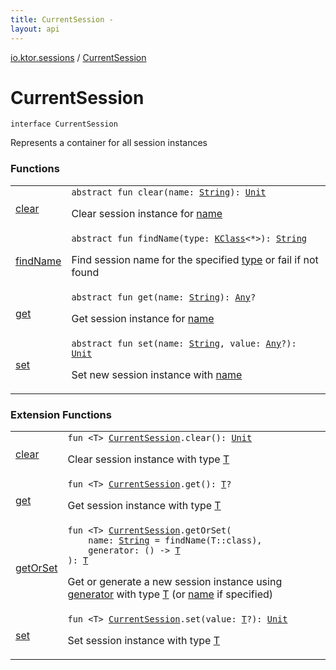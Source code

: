 ```yaml
---
title: CurrentSession - 
layout: api
---
```


<div class='api-docs-breadcrumbs'><a href="../index.html">io.ktor.sessions</a> / <a href="./index.html">CurrentSession</a></div>

# CurrentSession

<div class="signature"><code><span class="keyword">interface </span><span class="identifier">CurrentSession</span></code></div>

Represents a container for all session instances

### Functions

<table class="api-docs-table">
<tbody>
<tr>
<td markdown="1">

<a href="clear.html">clear</a>


</td>
<td markdown="1">
<div class="signature"><code><span class="keyword">abstract</span> <span class="keyword">fun </span><span class="identifier">clear</span><span class="symbol">(</span><span class="parameterName" id="io.ktor.sessions.CurrentSession$clear(kotlin.String)/name">name</span><span class="symbol">:</span>&nbsp;<a href="https://kotlinlang.org/api/latest/jvm/stdlib/kotlin/-string/index.html"><span class="identifier">String</span></a><span class="symbol">)</span><span class="symbol">: </span><a href="https://kotlinlang.org/api/latest/jvm/stdlib/kotlin/-unit/index.html"><span class="identifier">Unit</span></a></code></div>

Clear session instance for <a href="clear.html#io.ktor.sessions.CurrentSession$clear(kotlin.String)/name">name</a>


</td>
</tr>
<tr>
<td markdown="1">

<a href="find-name.html">findName</a>


</td>
<td markdown="1">
<div class="signature"><code><span class="keyword">abstract</span> <span class="keyword">fun </span><span class="identifier">findName</span><span class="symbol">(</span><span class="parameterName" id="io.ktor.sessions.CurrentSession$findName(kotlin.reflect.KClass((kotlin.Any)))/type">type</span><span class="symbol">:</span>&nbsp;<a href="https://kotlinlang.org/api/latest/jvm/stdlib/kotlin.reflect/-k-class/index.html"><span class="identifier">KClass</span></a><span class="symbol">&lt;</span><span class="identifier">*</span><span class="symbol">&gt;</span><span class="symbol">)</span><span class="symbol">: </span><a href="https://kotlinlang.org/api/latest/jvm/stdlib/kotlin/-string/index.html"><span class="identifier">String</span></a></code></div>

Find session name for the specified <a href="find-name.html#io.ktor.sessions.CurrentSession$findName(kotlin.reflect.KClass((kotlin.Any)))/type">type</a> or fail if not found


</td>
</tr>
<tr>
<td markdown="1">

<a href="get.html">get</a>


</td>
<td markdown="1">
<div class="signature"><code><span class="keyword">abstract</span> <span class="keyword">fun </span><span class="identifier">get</span><span class="symbol">(</span><span class="parameterName" id="io.ktor.sessions.CurrentSession$get(kotlin.String)/name">name</span><span class="symbol">:</span>&nbsp;<a href="https://kotlinlang.org/api/latest/jvm/stdlib/kotlin/-string/index.html"><span class="identifier">String</span></a><span class="symbol">)</span><span class="symbol">: </span><a href="https://kotlinlang.org/api/latest/jvm/stdlib/kotlin/-any/index.html"><span class="identifier">Any</span></a><span class="symbol">?</span></code></div>

Get session instance for <a href="get.html#io.ktor.sessions.CurrentSession$get(kotlin.String)/name">name</a>


</td>
</tr>
<tr>
<td markdown="1">

<a href="set.html">set</a>


</td>
<td markdown="1">
<div class="signature"><code><span class="keyword">abstract</span> <span class="keyword">fun </span><span class="identifier">set</span><span class="symbol">(</span><span class="parameterName" id="io.ktor.sessions.CurrentSession$set(kotlin.String, kotlin.Any)/name">name</span><span class="symbol">:</span>&nbsp;<a href="https://kotlinlang.org/api/latest/jvm/stdlib/kotlin/-string/index.html"><span class="identifier">String</span></a><span class="symbol">, </span><span class="parameterName" id="io.ktor.sessions.CurrentSession$set(kotlin.String, kotlin.Any)/value">value</span><span class="symbol">:</span>&nbsp;<a href="https://kotlinlang.org/api/latest/jvm/stdlib/kotlin/-any/index.html"><span class="identifier">Any</span></a><span class="symbol">?</span><span class="symbol">)</span><span class="symbol">: </span><a href="https://kotlinlang.org/api/latest/jvm/stdlib/kotlin/-unit/index.html"><span class="identifier">Unit</span></a></code></div>

Set new session instance with <a href="set.html#io.ktor.sessions.CurrentSession$set(kotlin.String, kotlin.Any)/name">name</a>


</td>
</tr>
</tbody>
</table>

### Extension Functions

<table class="api-docs-table">
<tbody>
<tr>
<td markdown="1">

<a href="../clear.html">clear</a>


</td>
<td markdown="1">
<div class="signature"><code><span class="keyword">fun </span><span class="symbol">&lt;</span><span class="identifier">T</span><span class="symbol">&gt;</span> <a href="./index.md"><span class="identifier">CurrentSession</span></a><span class="symbol">.</span><span class="identifier">clear</span><span class="symbol">(</span><span class="symbol">)</span><span class="symbol">: </span><a href="https://kotlinlang.org/api/latest/jvm/stdlib/kotlin/-unit/index.html"><span class="identifier">Unit</span></a></code></div>

Clear session instance with type <a href="../clear.html#T">T</a>


</td>
</tr>
<tr>
<td markdown="1">

<a href="../get.html">get</a>


</td>
<td markdown="1">
<div class="signature"><code><span class="keyword">fun </span><span class="symbol">&lt;</span><span class="identifier">T</span><span class="symbol">&gt;</span> <a href="./index.md"><span class="identifier">CurrentSession</span></a><span class="symbol">.</span><span class="identifier">get</span><span class="symbol">(</span><span class="symbol">)</span><span class="symbol">: </span><a href="../get.html#T"><span class="identifier">T</span></a><span class="symbol">?</span></code></div>

Get session instance with type <a href="../get.html#T">T</a>


</td>
</tr>
<tr>
<td markdown="1">

<a href="../get-or-set.html">getOrSet</a>


</td>
<td markdown="1">
<div class="signature"><code><span class="keyword">fun </span><span class="symbol">&lt;</span><span class="identifier">T</span><span class="symbol">&gt;</span> <a href="./index.md"><span class="identifier">CurrentSession</span></a><span class="symbol">.</span><span class="identifier">getOrSet</span><span class="symbol">(</span><br/>&nbsp;&nbsp;&nbsp;&nbsp;<span class="parameterName" id="io.ktor.sessions$getOrSet(io.ktor.sessions.CurrentSession, kotlin.String, kotlin.Function0((io.ktor.sessions.getOrSet.T)))/name">name</span><span class="symbol">:</span>&nbsp;<a href="https://kotlinlang.org/api/latest/jvm/stdlib/kotlin/-string/index.html"><span class="identifier">String</span></a>&nbsp;<span class="symbol">=</span>&nbsp;findName(T::class)<span class="symbol">, </span><br/>&nbsp;&nbsp;&nbsp;&nbsp;<span class="parameterName" id="io.ktor.sessions$getOrSet(io.ktor.sessions.CurrentSession, kotlin.String, kotlin.Function0((io.ktor.sessions.getOrSet.T)))/generator">generator</span><span class="symbol">:</span>&nbsp;<span class="symbol">(</span><span class="symbol">)</span>&nbsp;<span class="symbol">-&gt;</span>&nbsp;<a href="../get-or-set.html#T"><span class="identifier">T</span></a><br/><span class="symbol">)</span><span class="symbol">: </span><a href="../get-or-set.html#T"><span class="identifier">T</span></a></code></div>

Get or generate a new session instance using <a href="../get-or-set.html#io.ktor.sessions$getOrSet(io.ktor.sessions.CurrentSession, kotlin.String, kotlin.Function0((io.ktor.sessions.getOrSet.T)))/generator">generator</a> with type <a href="../get-or-set.html#T">T</a> (or <a href="../get-or-set.html#io.ktor.sessions$getOrSet(io.ktor.sessions.CurrentSession, kotlin.String, kotlin.Function0((io.ktor.sessions.getOrSet.T)))/name">name</a> if specified)


</td>
</tr>
<tr>
<td markdown="1">

<a href="../set.html">set</a>


</td>
<td markdown="1">
<div class="signature"><code><span class="keyword">fun </span><span class="symbol">&lt;</span><span class="identifier">T</span><span class="symbol">&gt;</span> <a href="./index.md"><span class="identifier">CurrentSession</span></a><span class="symbol">.</span><span class="identifier">set</span><span class="symbol">(</span><span class="parameterName" id="io.ktor.sessions$set(io.ktor.sessions.CurrentSession, io.ktor.sessions.set.T)/value">value</span><span class="symbol">:</span>&nbsp;<a href="../set.html#T"><span class="identifier">T</span></a><span class="symbol">?</span><span class="symbol">)</span><span class="symbol">: </span><a href="https://kotlinlang.org/api/latest/jvm/stdlib/kotlin/-unit/index.html"><span class="identifier">Unit</span></a></code></div>

Set session instance with type <a href="../set.html#T">T</a>


</td>
</tr>
</tbody>
</table>

